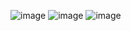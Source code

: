 ![image](https://github.com/user-attachments/assets/d20daca5-9de4-4d30-b1dd-751224e18c8d)
![image](https://github.com/user-attachments/assets/e605e437-fa67-4226-a74e-4755e60bf809)
![image](https://github.com/user-attachments/assets/bc4a3def-fd47-4441-bee3-fe0fb9dbb326)

